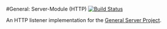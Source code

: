 #General: Server-Module (HTTP)
[![Build Status](https://travis-ci.org/pmeisen/gen-server-http-listener.svg?branch=master)](https://travis-ci.org/pmeisen/gen-server-http-listener)

An HTTP listener implementation for the [General Server Project](https://github.com/pmeisen/gen-server).

